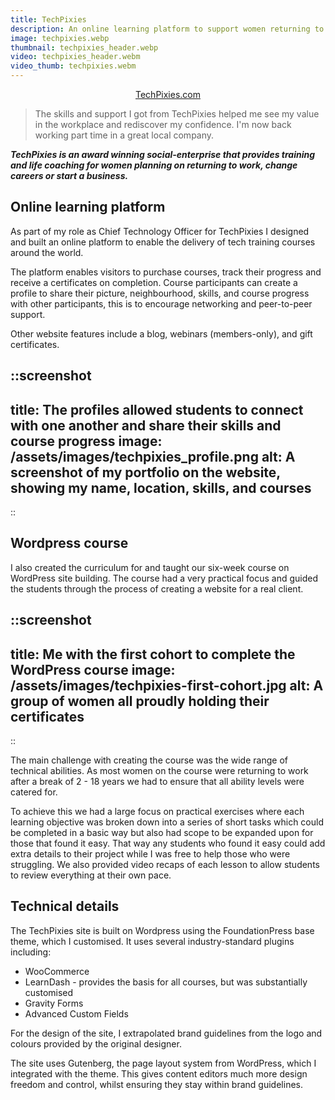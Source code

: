 ```yaml
---
title: TechPixies
description: An online learning platform to support women returning to work, changing careers, or starting a business.
image: techpixies.webp
thumbnail: techpixies_header.webp
video: techpixies_header.webm
video_thumb: techpixies.webm
---
```


<p style="text-align:center"><a class="button" href="https://techpixies.com">TechPixies.com</a></p>

> The skills and support I got from TechPixies helped me see my value in the workplace and rediscover my confidence. I'm now back working part time in a great local company.

***TechPixies is an award winning social-enterprise that provides training and life coaching for women planning on returning to work, change careers or start a business.***

## Online learning platform

As part of my role as Chief Technology Officer for TechPixies I designed and built an online platform to enable the delivery of tech training courses around the world.

The platform enables visitors to purchase courses, track their progress and receive a certificates on completion. Course participants can create a profile to share their picture, neighbourhood, skills, and course progress with other participants, this is to encourage networking and peer-to-peer support.

Other website features include a blog, webinars (members-only), and gift certificates.

::screenshot
---
title: The profiles allowed students to connect with one another and share their skills and course progress
image: /assets/images/techpixies_profile.png
alt: A screenshot of my portfolio on the website, showing my name, location, skills, and courses
---
::

## Wordpress course

I also created the curriculum for and taught our six-week course on WordPress site building. The course had a very practical focus and guided the students through the process of creating a website for a real client.

::screenshot
---
title: Me with the first cohort to complete the WordPress course
image: /assets/images/techpixies-first-cohort.jpg
alt: A group of women all proudly holding their certificates
---
::

The main challenge with creating the course was the wide range of technical abilities. As most women on the course were returning to work after a break of 2 - 18 years we had to ensure that all ability levels were catered for.

To achieve this we had a large focus on practical exercises where each learning objective was broken down into a series of short tasks which could be completed in a basic way but also had scope to be expanded upon for those that found it easy. That way any students who found it easy could add extra details to their project while I was free to help those who were struggling. We also provided video recaps of each lesson to allow students to review everything at their own pace.

## Technical details

The TechPixies site is built on Wordpress using the FoundationPress base theme, which I customised. It uses several industry-standard plugins including:

 - WooCommerce
 - LearnDash - provides the basis for all courses, but was substantially customised
 - Gravity Forms
 - Advanced Custom Fields

For the design of the site, I extrapolated brand guidelines from the logo and colours provided by the original designer.

The site uses Gutenberg, the page layout system from WordPress, which I integrated with the theme. This gives content editors much more design freedom and control, whilst ensuring they stay within brand guidelines.
